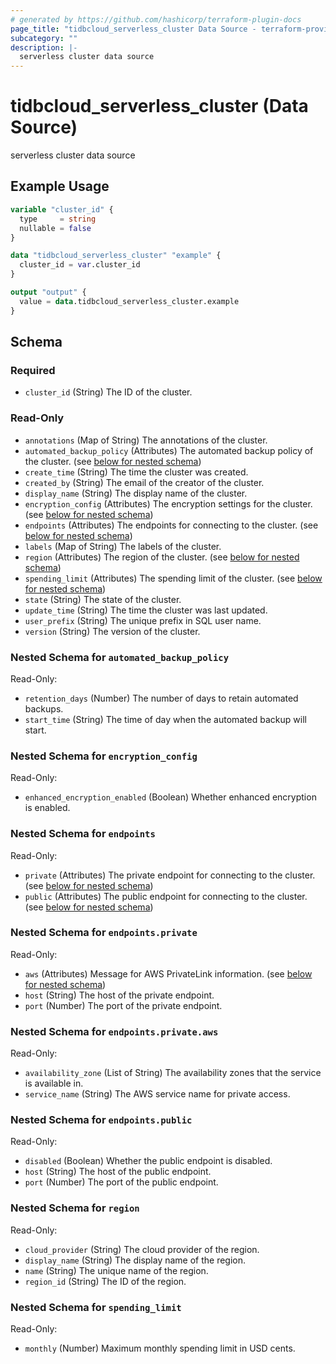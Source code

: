 ```yaml
---
# generated by https://github.com/hashicorp/terraform-plugin-docs
page_title: "tidbcloud_serverless_cluster Data Source - terraform-provider-tidbcloud"
subcategory: ""
description: |-
  serverless cluster data source
---
```


# tidbcloud_serverless_cluster (Data Source)

serverless cluster data source

## Example Usage

```terraform
variable "cluster_id" {
  type     = string
  nullable = false
}

data "tidbcloud_serverless_cluster" "example" {
  cluster_id = var.cluster_id
}

output "output" {
  value = data.tidbcloud_serverless_cluster.example
}
```

<!-- schema generated by tfplugindocs -->
## Schema

### Required

- `cluster_id` (String) The ID of the cluster.

### Read-Only

- `annotations` (Map of String) The annotations of the cluster.
- `automated_backup_policy` (Attributes) The automated backup policy of the cluster. (see [below for nested schema](#nestedatt--automated_backup_policy))
- `create_time` (String) The time the cluster was created.
- `created_by` (String) The email of the creator of the cluster.
- `display_name` (String) The display name of the cluster.
- `encryption_config` (Attributes) The encryption settings for the cluster. (see [below for nested schema](#nestedatt--encryption_config))
- `endpoints` (Attributes) The endpoints for connecting to the cluster. (see [below for nested schema](#nestedatt--endpoints))
- `labels` (Map of String) The labels of the cluster.
- `region` (Attributes) The region of the cluster. (see [below for nested schema](#nestedatt--region))
- `spending_limit` (Attributes) The spending limit of the cluster. (see [below for nested schema](#nestedatt--spending_limit))
- `state` (String) The state of the cluster.
- `update_time` (String) The time the cluster was last updated.
- `user_prefix` (String) The unique prefix in SQL user name.
- `version` (String) The version of the cluster.

<a id="nestedatt--automated_backup_policy"></a>
### Nested Schema for `automated_backup_policy`

Read-Only:

- `retention_days` (Number) The number of days to retain automated backups.
- `start_time` (String) The time of day when the automated backup will start.


<a id="nestedatt--encryption_config"></a>
### Nested Schema for `encryption_config`

Read-Only:

- `enhanced_encryption_enabled` (Boolean) Whether enhanced encryption is enabled.


<a id="nestedatt--endpoints"></a>
### Nested Schema for `endpoints`

Read-Only:

- `private` (Attributes) The private endpoint for connecting to the cluster. (see [below for nested schema](#nestedatt--endpoints--private))
- `public` (Attributes) The public endpoint for connecting to the cluster. (see [below for nested schema](#nestedatt--endpoints--public))

<a id="nestedatt--endpoints--private"></a>
### Nested Schema for `endpoints.private`

Read-Only:

- `aws` (Attributes) Message for AWS PrivateLink information. (see [below for nested schema](#nestedatt--endpoints--private--aws))
- `host` (String) The host of the private endpoint.
- `port` (Number) The port of the private endpoint.

<a id="nestedatt--endpoints--private--aws"></a>
### Nested Schema for `endpoints.private.aws`

Read-Only:

- `availability_zone` (List of String) The availability zones that the service is available in.
- `service_name` (String) The AWS service name for private access.



<a id="nestedatt--endpoints--public"></a>
### Nested Schema for `endpoints.public`

Read-Only:

- `disabled` (Boolean) Whether the public endpoint is disabled.
- `host` (String) The host of the public endpoint.
- `port` (Number) The port of the public endpoint.



<a id="nestedatt--region"></a>
### Nested Schema for `region`

Read-Only:

- `cloud_provider` (String) The cloud provider of the region.
- `display_name` (String) The display name of the region.
- `name` (String) The unique name of the region.
- `region_id` (String) The ID of the region.


<a id="nestedatt--spending_limit"></a>
### Nested Schema for `spending_limit`

Read-Only:

- `monthly` (Number) Maximum monthly spending limit in USD cents.
